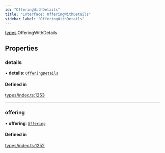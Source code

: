 ```yaml
---
id: "OfferingWithDetails"
title: "Interface: OfferingWithDetails"
sidebar_label: "OfferingWithDetails"
---
```


[types](../../../modules/Types/Types.md).OfferingWithDetails

## Properties

### details

• **details**: [`OfferingDetails`](../../API/Entities/Offering/Types/OfferingDetails/OfferingDetails.md)

#### Defined in

[types/index.ts:1253](https://github.com/PolymeshAssociation/polymesh-sdk/blob/720afb69c/src/types/index.ts#L1253)

___

### offering

• **offering**: [`Offering`](../../../classes/API/Entities/Offering/Offering.md)

#### Defined in

[types/index.ts:1252](https://github.com/PolymeshAssociation/polymesh-sdk/blob/720afb69c/src/types/index.ts#L1252)

